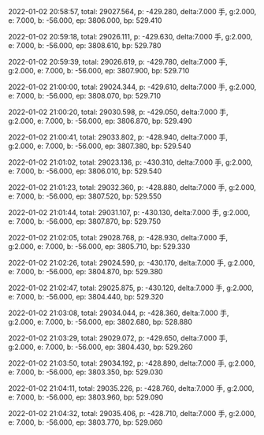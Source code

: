 2022-01-02 20:58:57, total: 29027.564, p: -429.280, delta:7.000 手, g:2.000, e: 7.000, b: -56.000, ep: 3806.000, bp: 529.410

2022-01-02 20:59:18, total: 29026.111, p: -429.630, delta:7.000 手, g:2.000, e: 7.000, b: -56.000, ep: 3808.610, bp: 529.780

2022-01-02 20:59:39, total: 29026.619, p: -429.780, delta:7.000 手, g:2.000, e: 7.000, b: -56.000, ep: 3807.900, bp: 529.710

2022-01-02 21:00:00, total: 29024.344, p: -429.610, delta:7.000 手, g:2.000, e: 7.000, b: -56.000, ep: 3808.070, bp: 529.710

2022-01-02 21:00:20, total: 29030.598, p: -429.050, delta:7.000 手, g:2.000, e: 7.000, b: -56.000, ep: 3806.870, bp: 529.490

2022-01-02 21:00:41, total: 29033.802, p: -428.940, delta:7.000 手, g:2.000, e: 7.000, b: -56.000, ep: 3807.380, bp: 529.540

2022-01-02 21:01:02, total: 29023.136, p: -430.310, delta:7.000 手, g:2.000, e: 7.000, b: -56.000, ep: 3806.010, bp: 529.540

2022-01-02 21:01:23, total: 29032.360, p: -428.880, delta:7.000 手, g:2.000, e: 7.000, b: -56.000, ep: 3807.520, bp: 529.550

2022-01-02 21:01:44, total: 29031.107, p: -430.130, delta:7.000 手, g:2.000, e: 7.000, b: -56.000, ep: 3807.870, bp: 529.750

2022-01-02 21:02:05, total: 29028.768, p: -428.930, delta:7.000 手, g:2.000, e: 7.000, b: -56.000, ep: 3805.710, bp: 529.330

2022-01-02 21:02:26, total: 29024.590, p: -430.170, delta:7.000 手, g:2.000, e: 7.000, b: -56.000, ep: 3804.870, bp: 529.380

2022-01-02 21:02:47, total: 29025.875, p: -430.120, delta:7.000 手, g:2.000, e: 7.000, b: -56.000, ep: 3804.440, bp: 529.320

2022-01-02 21:03:08, total: 29034.044, p: -428.360, delta:7.000 手, g:2.000, e: 7.000, b: -56.000, ep: 3802.680, bp: 528.880

2022-01-02 21:03:29, total: 29029.072, p: -429.650, delta:7.000 手, g:2.000, e: 7.000, b: -56.000, ep: 3804.430, bp: 529.260

2022-01-02 21:03:50, total: 29034.192, p: -428.890, delta:7.000 手, g:2.000, e: 7.000, b: -56.000, ep: 3803.350, bp: 529.030

2022-01-02 21:04:11, total: 29035.226, p: -428.760, delta:7.000 手, g:2.000, e: 7.000, b: -56.000, ep: 3803.960, bp: 529.090

2022-01-02 21:04:32, total: 29035.406, p: -428.710, delta:7.000 手, g:2.000, e: 7.000, b: -56.000, ep: 3803.770, bp: 529.060